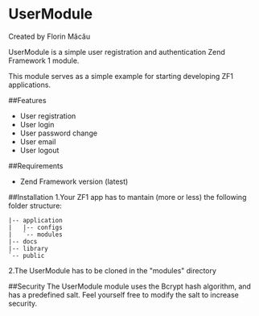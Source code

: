 UserModule
======
Created by Florin Măcău

UserModule is a simple user registration and authentication Zend Framework 1 module.

This module serves as a simple example for starting developing ZF1 applications.

##Features
* User registration
* User login
* User password change
* User email
* User logout

##Requirements
- Zend Framework version (latest)

##Installation
  1.Your ZF1 app has to mantain (more or less) the following folder structure:
```
|-- application
|   |-- configs
|   `-- modules
|-- docs
|-- library
`-- public
```
  2.The UserModule has to be cloned in the "modules" directory

##Security
The UserModule module uses the Bcrypt hash algorithm, and has a predefined salt. Feel yourself free to modify the salt to increase security.
